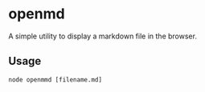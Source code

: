 # openmd
A simple utility to display a markdown file in the browser.

## Usage
`node openmmd [filename.md]`
